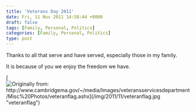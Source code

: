 ```yaml
---
title: 'Veterans Day 2011'
date: Fri, 11 Nov 2011 14:58:44 +0000
draft: false
tags: [Family, Personal, Politics]
categories: [Family, Personal, Politics]
type: post
---
```


Thanks to all that serve and have served, especially those in my family.

It is because of you we enjoy the freedom we have.

[![Originally from: http://www.cambridgema.gov/~/media/Images/veteransservicesdepartment/Misc%20Photos/veteranflag.ashx](/img/2011/11/veteranflag.jpg "veteranflag")](http://www.cambridgema.gov/~/media/Images/veteransservicesdepartment/Misc%20Photos/veteranflag.ashx)